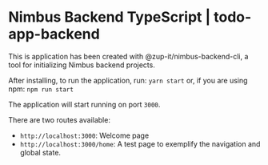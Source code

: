 # Nimbus Backend TypeScript | todo-app-backend

This is application has been created with @zup-it/nimbus-backend-cli, a tool for initializing Nimbus backend projects.

After installing, to run the application, run:
```yarn start```
or, if you are using npm:
```npm run start```

The application will start running on port `3000`.

There are two routes available:

- `http://localhost:3000`: Welcome page
- `http://localhost:3000/home`: A test page to exemplify the navigation and global state.
